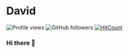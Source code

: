 # David 

![Profile views](https://rushter.com/counter.svg)
![GitHub followers](https://img.shields.io/github/followers/davidbcaro?style=social)
[![HitCount](http://hits.dwyl.com/davidbcaro/davidbcaro.svg)](http://hits.dwyl.com/davidbcaro/davidbcaro)

### Hi there 👋

<!--
**davidbcaro/davidbcaro** is a ✨ _special_ ✨ repository because its `README.md` (this file) appears on your GitHub profile.

Here are some ideas to get you started:

- 🔭 I’m currently working on ...
- 🌱 I’m currently learning ...
- 👯 I’m looking to collaborate on ...
- 🤔 I’m looking for help with ...
- 💬 Ask me about ...
- 📫 How to reach me: ...
- 😄 Pronouns: ...
- ⚡ Fun fact: ...
-->
